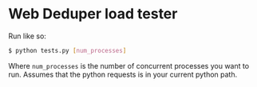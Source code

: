 # Web Deduper load tester

Run like so:

``` bash
$ python tests.py [num_processes]
```

Where ``num_processes`` is the number of concurrent processes you want to run.
Assumes that the python requests is in your current python path.

